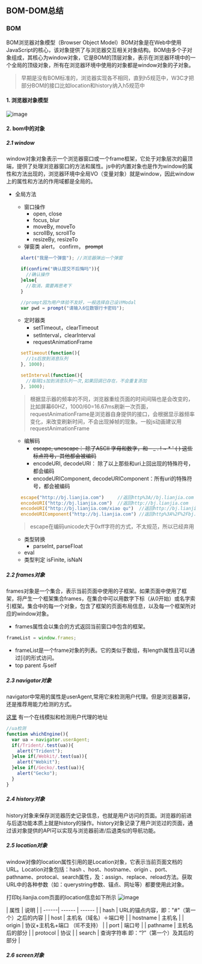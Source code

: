 ## BOM-DOM总结


### BOM

BOM浏览器对象模型（Browser Object Model）BOM对象是在Web中使用JavaScript的核心，该对象提供了与浏览器交互相关对象结构。BOM由多个子对象组成，其核心为window对象，它是BOM的顶层对象，表示在浏览器环境中的一个全局的顶级对象，所有在浏览器环境中使用的对象都是window对象的子对象。

>早期是没有BOM标准的，浏览器实现各不相同，直到h5规范中，W3C才把部分BOM的接口比如location和history纳入h5规范中

#### 1. 浏览器对象模型

 ![image](https://github.com/linwei0201/Notes/blob/master/DOM&BOM/img/bom.png)

#### 2. bom中的对象

##### 2.1 window

window对象对象表示一个浏览器窗口或一个frame框架，它处于对象层次的最顶端，提供了处理浏览器窗口的方法和属性。js中的内置对象也是作为window的属性和方法出现的，浏览器环境中全局VO（变量对象）就是window，因此window上的属性和方法的作用域都是全局的。

- 全局方法
  - 窗口操作
    - open, close
    - focus, blur
    - moveBy, moveTo
    - scrollBy, scrollTo
    - resizeBy, resizeTo
  - 弹窗类 alert， confirm， ~~prompt~~

  ```js
    alert("我是一个弹窗"); //浏览器弹出一个弹窗

    if(confirm("确认提交不后悔吗")){
      //确认操作
    }else{
      //取消，需要再思考下
    }

    //prompt因为用户体验不友好，一般选择自己设计Modal
    var pwd = prompt("请输入6位数银行卡密码");

  ```

  - 定时器类
    - setTimeout，clearTimeout
    - setInterval，clearInterval
    - requestAnimationFrame

  ```js
    setTimeout(function(){
      //1s后放到消息队列
    }, 1000);

    setInterval(function(){
      //每隔1s加到消息队列一次,如果回调已存在，不会重复添加
    }, 1000);

  ```

  > 根据显示器的频率的不同，浏览器重绘页面的时间间隔也是会改变的，比如屏幕60HZ，1000/60=16.67ms刷新一次页面，requestAnimationFrame是浏览器自身提供的接口，会根据显示器频率变化，来改变刷新时间，不会出现掉帧的现象。一般js动画建议用requestAnimationFrame

  - 编解码
    - ~~escape, unescape： 除了ASCII 字母和数字，和  - _ . ! ~ * ' ( ) 这些标点符号，其他都会被编码~~
    - encodeURI, decodeURI： 除了以上那些和uri上回出现的特殊符号，都会编码
    - encodeURIComponent, decodeURIComponent：所有uri的特殊符号，都会被编码

  ```js
    escape("http://bj.lianjia.com")     //返回http%3A//bj.lianjia.com
    encodeURI("http://bj.lianjia.com")  //返回http://bj.lianjia.com
    encodeURI("http://bj.lianjia.com/xiao qu")  //返回http://bj.lianjia.com/xiao%20qu
    encodeURIComponent("http://bj.lianjia.com") //返回http%3A%2F%2Fbj.lianjia.com
  ```

  > escape在编码unicode大于0xff字符的方式，不太规范，所以已经弃用


  - 类型转换
    - parseInt, parseFloat
  - eval
  - 类型判定 isFinite, isNaN

##### 2.2 frames对象
frames对象是一个集合，表示当前页面中使用的子框架。如果页面中使用了框架，将产生一个框架集合frames，在集合中可以用数字下标（从0开始）或名字索引框架。集合中的每一个对象，包含了框架的页面布局信息，以及每一个框架所对应的window对象。
  - frames属性会以集合的方式返回当前窗口中包含的框架。

  ```js
  frameList = window.frames;
  ```
  - frameList是一个frame对象的列表。它的类似于数组，有length属性且可以通过[i]的形式访问。
  - top parent 与self
##### 2.3 navigator对象

navigator中常用的属性是userAgent,常用它来检测用户代理。但是浏览器兼容，还是推荐用能力检测的方式。

[这里](http://fex-team.github.io/ua-device/demo.html) 有一个在线模拟和检测用户代理的地址

```js
//ua检测
function whichEngine(){
  var ua = navigator.userAgent;
  if(/Trident/.test(ua)){
    alert("Trident");
  }else if(/Webkit/.test(ua)){
    alert("Webkit");
  }else if(/Gecko/.test(ua)){
    alert("Gecko");
  }
}

```

##### 2.4 history对象
history对象来保存浏览器历史记录信息，也就是用户访问的页面。浏览器的前进与后退功能本质上就是history的操作。history对象记录了用户浏览过的页面，通过该对象提供的API可以实现与浏览器前进/后退类似的导航功能。

##### 2.5 location对象
window对像的location属性引用的是Location对象，它表示当前页面文档的URL。Location对象包括：hash 、host、hostname、origin 、port、pathname、protocal、search属性，及：assign、replace、reload方法。获取URL中的各种参数（如：querystring参数、锚点、网址等）都要使用此对象。

打印bj.lianjia.com页面的location信息如下所示
![image](https://github.com/linwei0201/Notes/blob/master/DOM&BOM/img/location.png)

| 属性 | 说明 |
| ------| ------ | ------ |
| hash | URL的锚点内容，即："#"（第一个）之后的内容  |
| host | 主机名（域名）＋端口号  |
| hostname | 主机名 |
| origin | 协议+主机名+端口   （IE不支持） |
| port | 端口号 |
| pathname | 主机名后的部分 |
| protocol | 协议 |
| search | 查询字符串 即：“?”（第一个）及其后的部分 |


##### 2.6 screen对象



